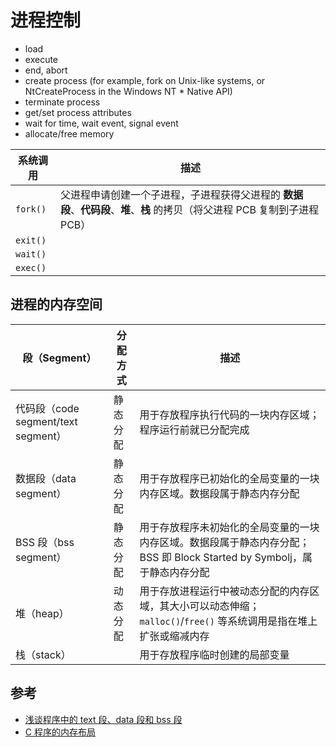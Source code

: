 # 进程控制

* load
* execute
* end, abort
* create process (for example, fork on Unix-like systems, or NtCreateProcess in the Windows NT * Native API)
* terminate process
* get/set process attributes
* wait for time, wait event, signal event
* allocate/free memory

| 系统调用 | 描述                                                                                                                        |
| -------- | --------------------------------------------------------------------------------------------------------------------------- |
| `fork()` | 父进程申请创建一个子进程，子进程获得父进程的 **数据段**、**代码段**、**堆**、**栈** 的拷贝（将父进程 PCB 复制到子进程 PCB） |
| `exit()` |                                                                                                                             |
| `wait()` |                                                                                                                             |
| `exec()` |                                                                                                                             |

## 进程的内存空间

| 段（Segment）                       | 分配方式 | 描述                                                                                                                    |
| ----------------------------------- | -------- | ----------------------------------------------------------------------------------------------------------------------- |
| 代码段（code segment/text segment） | 静态分配 | 用于存放程序执行代码的一块内存区域；程序运行前就已分配完成                                                              |
| 数据段（data segment）              | 静态分配 | 用于存放程序已初始化的全局变量的一块内存区域。数据段属于静态内存分配                                                    |
| BSS 段（bss segment）               | 静态分配 | 用于存放程序未初始化的全局变量的一块内存区域。数据段属于静态内存分配；BSS 即 Block Started by Symbolj，属于静态内存分配 |
| 堆（heap）                          | 动态分配 | 用于存放进程运行中被动态分配的内存区域，其大小可以动态伸缩；`malloc()`/`free()` 等系统调用是指在堆上扩张或缩减内存      |
| 栈（stack）                         |          | 用于存放程序临时创建的局部变量                                                                                          |

## 参考

* [浅谈程序中的 text 段、data 段和 bss 段](https://zhuanlan.zhihu.com/p/28659560)
* [C 程序的内存布局](https://wongxingjun.github.io/2015/07/25/C程序的内存布局/)